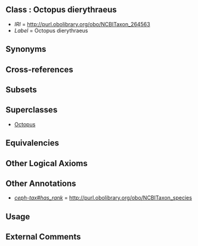 
## Class : Octopus dierythraeus

 * *IRI* = http://purl.obolibrary.org/obo/NCBITaxon_264563
 * *Label* = Octopus dierythraeus

## Synonyms


## Cross-references


## Subsets


## Superclasses

 * [Octopus](../../NCBITaxon/43/NCBITaxon_6643.md)

## Equivalencies


## Other Logical Axioms


## Other Annotations

 * *[ceph-tax#has_rank](../../ceph-tax#has/nk/ceph-tax#has_rank.md)* = http://purl.obolibrary.org/obo/NCBITaxon_species

## Usage


## External Comments

